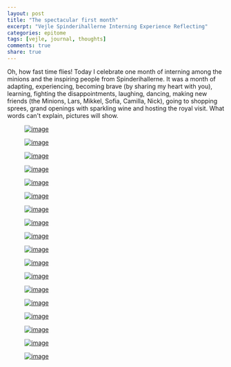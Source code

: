 ```yaml
---
layout: post
title: "The spectacular first month"
excerpt: "Vejle Spinderihallerne Interning Experience Reflecting"
categories: epitome
tags: [vejle, journal, thoughts]
comments: true
share: true
---
```


Oh, how fast time flies! Today I celebrate one month of interning among the minions and the inspiring people from Spinderihallerne. It was a month of adapting, experiencing, becoming brave (by sharing my heart with you), learning, fighting the disappointments, laughing, dancing, making new friends (the Minions, Lars, Mikkel, Sofia, Camilla, Nick), going to shopping sprees, grand openings with sparkling wine and hosting the royal visit. What words can't explain, pictures will show.

<figure>
	<a href="{{site.url}}/images/epitome/23-09-2015/2015-08-1912.40.41.jpg"><img src="{{site.url}}/images/epitome/23-09-2015/2015-08-1912.40.41.jpg" alt="image"></a>
</figure>

<figure>
	<a href="{{site.url}}/images/epitome/23-09-2015/12026556_903223509753492_438938310_n.jpg"><img src="{{site.url}}/images/epitome/23-09-2015/12026556_903223509753492_438938310_n.jpg" alt="image"></a>
</figure>

<figure>
	<a href="{{site.url}}/images/epitome/23-09-2015/12048989_903223503086826_1177597367_n.jpg"><img src="{{site.url}}/images/epitome/23-09-2015/12048989_903223503086826_1177597367_n.jpg" alt="image"></a>
</figure>

<figure>
	<a href="{{site.url}}/images/epitome/23-09-2015/12047369_903223513086825_498821644_n.jpg"><img src="{{site.url}}/images/epitome/23-09-2015/12047369_903223513086825_498821644_n.jpg" alt="image"></a>
</figure>

<figure>
	<a href="{{site.url}}/images/epitome/23-09-2015/12048594_903223516420158_42399589_n.jpg"><img src="{{site.url}}/images/epitome/23-09-2015/12048594_903223516420158_42399589_n.jpg" alt="image"></a>
</figure>

<figure>
	<a href="{{site.url}}/images/epitome/23-09-2015/12053315_903223506420159_2136899677_n.jpg"><img src="{{site.url}}/images/epitome/23-09-2015/12053315_903223506420159_2136899677_n.jpg" alt="image"></a>
</figure>

<figure>
	<a href="{{site.url}}/images/epitome/23-09-2015/2015-08-2108.57.07.jpg"><img src="{{site.url}}/images/epitome/23-09-2015/2015-08-2108.57.07.jpg" alt="image"></a>
</figure>

<figure>
	<a href="{{site.url}}/images/epitome/23-09-2015/IMG_1305.JPG"><img src="{{site.url}}/images/epitome/23-09-2015/IMG_1305.JPG" alt="image"></a>
</figure>

<figure>
	<a href="{{site.url}}/images/epitome/23-09-2015/IMG_1353.JPG"><img src="{{site.url}}/images/epitome/23-09-2015/IMG_1353.JPG" alt="image"></a>
</figure>

<figure>
	<a href="{{site.url}}/images/epitome/23-09-2015/IMG_1344.JPG"><img src="{{site.url}}/images/epitome/23-09-2015/IMG_1344.JPG" alt="image"></a>
</figure>

<figure>
	<a href="{{site.url}}/images/epitome/23-09-2015/IMG_1439.jpg"><img src="{{site.url}}/images/epitome/23-09-2015/IMG_1439.jpg" alt="image"></a>
</figure>

<figure>
	<a href="{{site.url}}/images/epitome/23-09-2015/IMG_1473.jpg"><img src="{{site.url}}/images/epitome/23-09-2015/IMG_1473.jpg" alt="image"></a>
</figure>

<figure>
	<a href="{{site.url}}/images/epitome/23-09-2015/12030968_903178296424680_1114896285_n.jpg"><img src="{{site.url}}/images/epitome/23-09-2015/12030968_903178296424680_1114896285_n.jpg" alt="image"></a>
</figure>

<figure>
	<a href="{{site.url}}/images/epitome/23-09-2015/IMG_1317.JPG"><img src="{{site.url}}/images/epitome/23-09-2015/IMG_1317.JPG" alt="image"></a>
</figure>

<figure>
	<a href="{{site.url}}/images/epitome/23-09-2015/IMG_1486.jpg"><img src="{{site.url}}/images/epitome/23-09-2015/IMG_1486.jpg" alt="image"></a>
</figure>

<figure>
	<a href="{{site.url}}/images/epitome/23-09-2015/IMG_1497.jpg"><img src="{{site.url}}/images/epitome/23-09-2015/IMG_1497.jpg" alt="image"></a>
</figure>

<figure>
	<a href="{{site.url}}/images/epitome/23-09-2015/IMG_1503.jpg"><img src="{{site.url}}/images/epitome/23-09-2015/IMG_1503.jpg" alt="image"></a>
</figure>

<figure>
	<a href="{{site.url}}/images/epitome/23-09-2015/11998623_896947593714417_465724184_n.jpg"><img src="{{site.url}}/images/epitome/23-09-2015/11998623_896947593714417_465724184_n.jpg" alt="image"></a>
</figure>
